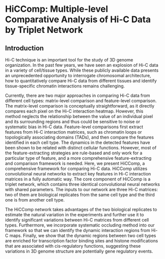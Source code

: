 # HiCComp: Multiple-level Comparative Analysis of Hi-C Data by Triplet Network
## Introduction
Hi-C technique is an important tool for the study of 3D genome organization. In the past few years, we have seen an explosion of Hi-C data in a variety of cell/tissue types. While these publicly available data presents an unprecedented opportunity to interrogate chromosomal architecture, how to quantitatively compare Hi-C data from different tissues and identify tissue-specific chromatin interactions remains challenging. 

Currently, there are two major approaches in comparing Hi-C data from different cell types: matrix-level comparison and feature-level comparison. The matrix-level comparison is conceptually straightforward, as it directly compares each pixel on the Hi-C interaction heatmap. However, this method neglects the relationship between the value of an individual pixel and its surrounding regions and thus could be sensitive to noise or systematic bias in Hi-C data. Feature-level comparisons first extract features from Hi-C interaction matrices, such as chromatin loops or topologically associating domains (TADs), and then compare the features identified in each cell type. The dynamics in the detected features have been shown to be related with distinct cellular functions. However, most of the feature-extracting strategies are rule-based and only work for a particular type of feature, and a more comprehensive feature-extracting and comparison framework is needed.
Here, we present HiCComp, a comprehensive framework for comparing Hi-C data. HiCComp utilizes convolutional neural networks to extract key features in Hi-C interaction matrices in a fully automatic way. The core component of HiCComp is a triplet network, which contains three identical convolutional neural networks with shared parameters. The inputs to our network are three Hi-C matrices: two of them are biological replicates from the same cell type and the third one is from another cell type. 

The HiCComp network takes advantages of the two biological replicates to estimate the natural variation in the experiments and further use it to identify significant variations between Hi-C matrices from different cell types. Furthermore, we incorporate systematic occluding method into our framework so that we can identify the dynamic interaction regions from Hi-C maps. Finally, we show that the dynamic regions between two cell types are enriched for transcription factor binding sites and histone modifications that are associated with cis-regulatory functions, suggesting these variations in 3D genome structure are potentially gene regulatory events.

